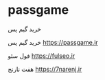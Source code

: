# passgame
خرید گیم پس

خرید گیم پس
https://passgame.ir

فول سئو
https://fulseo.ir

هفت نارنج
https://7narenj.ir

